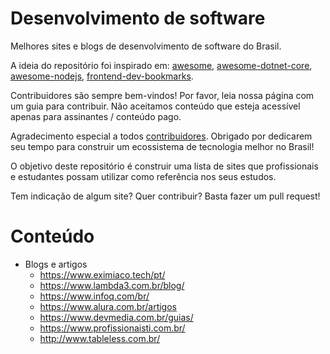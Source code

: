 # Desenvolvimento de software 
Melhores sites e blogs de desenvolvimento de software do Brasil.

A ideia do repositório foi inspirado em: [awesome](https://github.com/sindresorhus/awesome), [awesome-dotnet-core](https://github.com/thangchung/awesome-dotnet-core), [awesome-nodejs](https://github.com/sindresorhus/awesome-nodejs), [frontend-dev-bookmarks](https://github.com/dypsilon/frontend-dev-bookmarks).

Contribuidores são sempre bem-vindos! Por favor, leia nossa página com um guia para contribuir. Não aceitamos conteúdo que esteja acessível apenas para assinantes / conteúdo pago.

Agradecimento especial a todos [contribuidores](https://github.com/DXLabTech/melhores-sites-tech-brasil/graphs/contributors). Obrigado por dedicarem seu tempo para construir um ecossistema de tecnologia melhor no Brasil! 

O objetivo deste repositório é construir uma lista de sites que profissionais e estudantes possam utilizar como referência nos seus estudos.

Tem indicação de algum site? Quer contribuir? Basta fazer um pull request!

# Conteúdo

* Blogs e artigos
  * https://www.eximiaco.tech/pt/
  * https://www.lambda3.com.br/blog/
  * https://www.infoq.com/br/
  * https://www.alura.com.br/artigos
  * https://www.devmedia.com.br/guias/
  * https://www.profissionaisti.com.br/
  * http://www.tableless.com.br/
